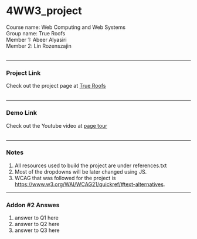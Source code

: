 # 4WW3_project  
Course name: Web Computing and Web Systems  
Group name: True Roofs  
Member 1: Abeer Alyasiri  
Member 2: Lin Rozenszajin  
<br>  
_____________________________________________  
### Project Link  
Check out the project page at [True Roofs](http://3.130.249.183/index.html)  
<br>  

_____________________________________________  
### Demo Link  
Check out the Youtube video at [page tour](https://youtube.com/)  
<br>  

_____________________________________________
### Notes  
1. All resources used to build the project are under references.txt
2. Most of the dropdowns will be later changed using JS.
3. WCAG that was followed for the project is https://www.w3.org/WAI/WCAG21/quickref/#text-alternatives.

_____________________________________________
### Addon #2 Answes
1. answer to Q1 here
2. answer to Q2 here
3. answer to Q3 here
